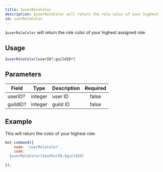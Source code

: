 ```yaml
---
title: $userRoleColor
description: $userRoleColor will return the role color of your highest assigned role.
id: userRoleColor
---
```


`$userRoleColor` will return the role color of your highest assigned role.

## Usage

```php
$userRoleColor[userID?;guildID?]
```

## Parameters

| Field    | Type    | Description | Required |
|----------|---------|-------------|:--------:|
| userID?  | integer | user ID     |  false   |
| guildID? | integer | guild ID    |  false   |

## Example

This will return the color of your highest role:

```javascript
bot.command({
    name: 'userRoleColor',
    code: `
  $userRoleColor[$authorID;$guildID]
  `
});
```
